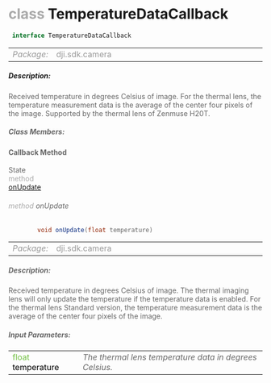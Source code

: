 <div class="article"><h1 ><font color="#AAA">class </font>TemperatureDataCallback</h1></div>

~~~java
 interface TemperatureDataCallback 
~~~

<html><table class="table-supportedby"><tr valign="top"><td width=15%><font color="#999"><i>Package:</i></td><td width=85%><font color="#999">dji.sdk.camera</td></tr></table></html>



##### Description:



<font color="#666">Received temperature in degrees Celsius of image. For the thermal lens, the temperature measurement data is the average of the center four pixels of the image.  Supported by the thermal lens of Zenmuse H20T.



##### Class Members:



#### Callback Method

<div class="api-row" id="djicamera_djilens_temperaturedatacallbackinterface_onupdate"><div class="api-col left">State</div><div class="api-col middle" style="color:#AAA">method</div><div class="api-col right"><a class="trigger" href="#djicamera_djilens_temperaturedatacallbackinterface_onupdate_inline">onUpdate</a></div></div><div class="inline-doc" id="djicamera_djilens_temperaturedatacallbackinterface_onupdate_inline"

><div class="article"><h6 ><font color="#AAA">method </font>onUpdate</h6></div>

~~~java
        void onUpdate(float temperature)
~~~

<html><table class="table-supportedby"><tr valign="top"><td width=15%><font color="#999"><i>Package:</i></td><td width=85%><font color="#999">dji.sdk.camera</td></tr></table></html>



##### Description:



<font color="#666">Received temperature in degrees Celsius of image. The thermal imaging lens will only update the temperature if the temperature data is enabled. For the thermal  lens Standard version, the temperature measurement data is the average of the center four pixels of the image.



##### Input Parameters:

<html><table class="table-inline-parameters"><tr valign="top"><td><font color="#70BF41">float <font color="#000">temperature</td><td><font color="#666"><i>The thermal lens temperature data in degrees Celsius.</i></td></tr></table></html></div>


